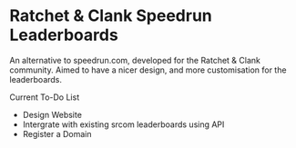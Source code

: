 # Ratchet & Clank Speedrun Leaderboards

An alternative to speedrun.com, developed for the Ratchet & Clank community.
Aimed to have a nicer design, and more customisation for the leaderboards.


Current To-Do List

- Design Website
- Intergrate with existing srcom leaderboards using API
- Register a Domain 
